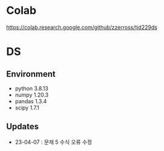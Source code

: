# Colab
https://colab.research.google.com/github/zzerross/tjd229ds

# DS

## Environment  

* python 3.8.13  
* numpy 1.20.3  
* pandas 1.3.4  
* scipy 1.7.1  

## Updates  

* 23-04-07 : 문제 5 수식 오류 수정  
